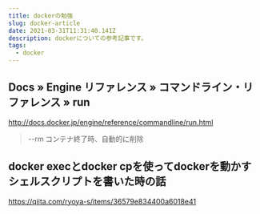 ```yaml
---
title: dockerの勉強
slug: docker-article
date: 2021-03-31T11:31:40.141Z
description: dockerについての参考記事です。
tags:
  - docker
---
```

## Docs » Engine リファレンス » コマンドライン・リファレンス » run

<http://docs.docker.jp/engine/reference/commandline/run.html>
>--rm                          コンテナ終了時、自動的に削除

## docker execとdocker cpを使ってdockerを動かすシェルスクリプトを書いた時の話

<https://qiita.com/ryoya-s/items/36579e834400a6018e41>